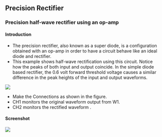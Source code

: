Precision Rectifier
---

### Precision half-wave rectifier using an op-amp

#### Introduction

* The precision rectifier, also known as a super diode, is a configuration obtained with an op-amp in order to have a circuit behave like an ideal diode and rectifier.
* This example shows half-wave rectification using this circuit. Notice how the peaks of both input and output coincide. In the simple diode based rectifier, the 0.6 volt forward threshold voltage causes a similar difference in the peak heights of the input and output waveforms.

![](file:///android_asset/DOC_HTML/apps/images/schematics/precision-rectifier.svg@100%|auto)

+ Make the Connections as shown in the figure.
+ CH1 monitors the original waveform output from W1.
+ CH2 monitors the rectified waveform .

#### Screenshot

![](file:///android_asset/DOC_HTML/apps/images/screenshots/precision-rectifier.png@100%|auto)
